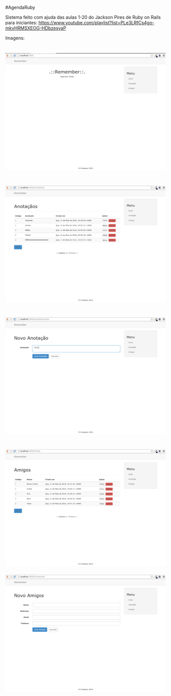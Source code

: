 #AgendaRuby

Sistema feito com ajuda das aulas 1-20 do Jackson Pires de Ruby on Rails para iniciantes:
https://www.youtube.com/playlist?list=PLe3LRfCs4go-mkvHRMSXEOG-HDbzesyaP

Imagens:

![alt tag](https://raw.githubusercontent.com/renancunha33/AgendaRuby/master/img1.png)
==================
![alt tag](https://raw.githubusercontent.com/renancunha33/AgendaRuby/master/img2.png)
==================
![alt tag](https://raw.githubusercontent.com/renancunha33/AgendaRuby/master/img3.png)
==================
![alt tag](https://raw.githubusercontent.com/renancunha33/AgendaRuby/master/img4.png)
==================
![alt tag](https://raw.githubusercontent.com/renancunha33/AgendaRuby/master/img5.png)
